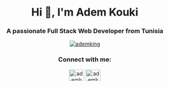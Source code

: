 <h1 align="center">Hi 👋, I'm Adem Kouki</h1>
<h3 align="center">A passionate Full Stack Web Developer from Tunisia</h3>

<p align="center"> <a href="https://github.com/ryo-ma/github-profile-trophy"><img src="https://github-profile-trophy.vercel.app/?username=ademking&row=2&column=3&margin-w=15&margin-h=15" alt="ademking" /></a> </p>

<h3 align="center">Connect with me:</h3>
<p align="center">
<a href="https://linkedin.com/in/ademkouki" target="blank"><img align="center" src="https://raw.githubusercontent.com/rahuldkjain/github-profile-readme-generator/master/src/images/icons/Social/linked-in-alt.svg" alt="ademkouki" height="30" width="40" /></a>
<a href="https://fb.com/ademkouki.officiel" target="blank"><img align="center" src="https://raw.githubusercontent.com/rahuldkjain/github-profile-readme-generator/master/src/images/icons/Social/facebook.svg" alt="ademkouki.officiel" height="30" width="40" /></a>
</p>
